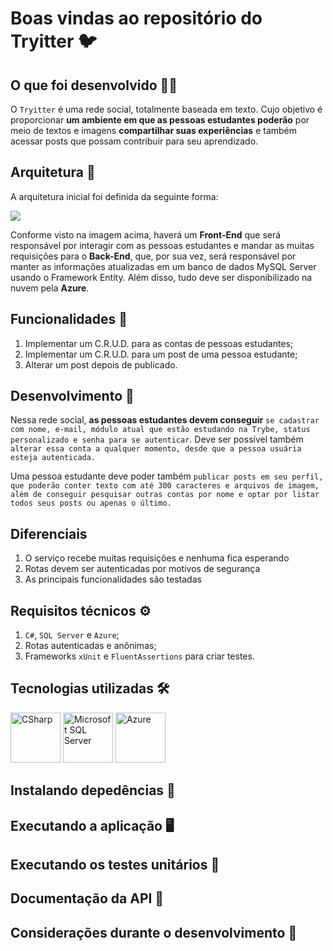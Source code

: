 # Boas vindas ao repositório do Tryitter 🐦

## O que foi desenvolvido 👩‍💻

O `Tryitter` é uma rede social, totalmente baseada em texto. Cujo objetivo é proporcionar **um ambiente em que as pessoas estudantes poderão** por meio de textos e imagens **compartilhar suas experiências** e também acessar posts que possam contribuir para seu aprendizado.

## Arquitetura 🧩

A arquitetura inicial foi definida da seguinte forma:

<img src="https://content-assets.betrybe.com/prod/Arquitetura%20do%20Tema%201.jpeg" />

Conforme visto na imagem acima, haverá um **Front-End** que será responsável por interagir com as pessoas estudantes e mandar as muitas requisições para o **Back-End**, que, por sua vez, será responsável por manter as informações atualizadas em um banco de dados MySQL Server usando o Framework Entity. Além disso, tudo deve ser disponibilizado na nuvem pela **Azure**.

## Funcionalidades 📱

1. Implementar um C.R.U.D. para as contas de pessoas estudantes;
2. Implementar um C.R.U.D. para um post de uma pessoa estudante;
3. Alterar um post depois de publicado.


## Desenvolvimento 🎯

Nessa rede social, **as pessoas estudantes devem conseguir** `se cadastrar com nome, e-mail, módulo atual que estão estudando na Trybe, status personalizado e senha para se autenticar`. Deve ser possível também `alterar essa conta a qualquer momento, desde que a pessoa usuária esteja autenticada.`

Uma pessoa estudante deve poder também `publicar posts em seu perfil, que poderão conter texto com até 300 caracteres e arquivos de imagem, além de conseguir pesquisar outras contas por nome e optar por listar todos seus posts ou apenas o último.`

## Diferenciais

1. O serviço recebe muitas requisições e nenhuma fica esperando
2. Rotas devem ser autenticadas por motivos de segurança
3. As principais funcionalidades são testadas

## Requisitos técnicos ⚙

1. `C#`, `SQL Server` e `Azure`;
2. Rotas autenticadas e anônimas;
3. Frameworks `xUnit` e `FluentAssertions` para criar testes.

## Tecnologias utilizadas 🛠

<img title="CSharp" alt="CSharp" height="80" width="80" src="https://cdn.jsdelivr.net/gh/devicons/devicon/icons/csharp/csharp-original.svg" /> <img title="Microsoft SQL Server" alt="Microsoft SQL Server" height="80" width="80" src="https://cdn.jsdelivr.net/gh/devicons/devicon/icons/microsoftsqlserver/microsoftsqlserver-plain.svg" /> <img title="Azure" alt="Azure" height="80" width="80" src="https://cdn.jsdelivr.net/gh/devicons/devicon/icons/azure/azure-original.svg" /> 

## Instalando depedências 🔽

## Executando a aplicação 🖥

## Executando os testes unitários 🧪

## Documentação da API 📒

## Considerações durante o desenvolvimento 📝
